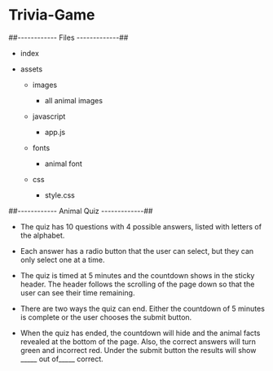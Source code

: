 # Trivia-Game

##------------ Files -------------##

* index

* assets
    * images
        * all animal images

    * javascript
        * app.js

    * fonts
        * animal font
    
    * css
        * style.css

##------------ Animal Quiz -------------##

* The quiz has 10 questions with 4 possible answers, listed with letters of the alphabet.

* Each answer has a radio button that the user can select, but they can only select one at a time.

* The quiz is timed at 5 minutes and the countdown shows in the sticky header. The header follows the scrolling
of the page down so that the user can see their time remaining.

* There are two ways the quiz can end. Either the countdown of 5 minutes is complete or the user chooses the submit button.

* When the quiz has ended, the countdown will hide and the animal facts revealed at the bottom of the page.
Also, the correct answers will turn green and incorrect red. Under the submit button the results will show
_____ out of_____ correct.


